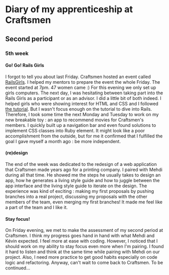 # Diary of my apprenticeship at Craftsmen
## Second period
### 5th week

#### Go! Go! Rails Girls

I forgot to tell you about last Friday. Craftsmen hosted an event called [RailsGirls](http://railsgirls.com). I helped my mentors to prepare the event the whole Friday. The event started at 7pm. 47 women came :) For this evening we only set up girls computers. The next day, I was hesitating between taking part into the Rails Girls as a participant or as an advisor. I did a little bit of both indeed. I helped girls who were showing interest for HTML and CSS and I followed [the tutorial](http://guides.railsgirls.com/app/). But I wasn't focus enough on the tutorial to dive into Rails. Therefore, I took some time the next Monday and Tuesday to work on my new breakable toy : an app to recommend movies for Craftsmen's members. I quickly built up a navigation bar and even found solutions to implement CSS classes into Ruby element. It might look like a poor accomplishment from the outside, but for me it confirmed that I fulfilled the goal I gave myself a month ago : be more independent.

#### (re)design

The end of the week was dedicated to the redesign of a web application that Craftsmen made years ago for a printing company. I paired with Mehdi during all that time. He showed me the steps he usually takes to design an app, how he generates a living style guide and how to juggle between the app interface and the living style guide to iterate on the design. The experience was kind of exciting : making my first proposals by pushing branches into a real project, discussing my proposals with the other members of the team, even merging my first branches! It made me feel like a part of the team and I like it.

#### Stay focus!

On Friday evening, we met to make the assessment of my second period at Craftsmen. I think my progress goes hand in hand with what Mehdi and Kévin expected. I feel more at ease with coding. However, I noticed that I should work on my ability to stay focus even more when I'm pairing. I found it hard to listen and think at the same time while pairing with Mehdi on our project. Also, I need more practice to get good habits especially on code logic and refactoring. Anyway, can't wait to come back to Craftsmen. To be continued...
